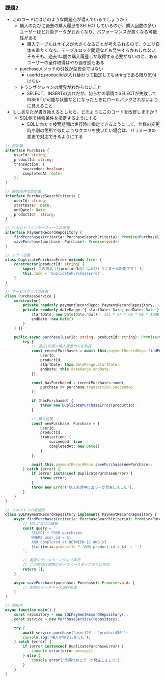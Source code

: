 ### 課題2

- このコードにはどのような問題点が潜んでいるでしょうか？
  - 購入のたびに過去の購入履歴をSELECTしているのが、購入回数の多いユーザーほど対象データがおおくなり、パフォーマンスが悪くなる可能性がある
    - 購入テーブルはサイズが大きくなることが考えられるので、クエリ自体も重たくなり、テーブルロック問題なども発生するかもしれない
    そもそも、過去1年間の購入履歴しか取得する必要がないのに、あるユーザーの全件取得はやり過ぎ感もある
  - purchaseメソッドの引数が型安全ではない
    - userIdとproductIdが入れ替わって指定してもstringである限り気付けない
  - トランザクションの境界がわからないこと
    - SELECT、INSERTの流れだが、何らかの事情でSELECTが失敗してINSERTが可能な状態などになったときにロールバックされないように見えること
- もしあなたが書き換えるとしたら、どのようにこのコードを改修しますか？
  - SQL側で検索条件を指定するようにする
    - SQLにわたす検索期間は実行時に指定できるようにして、仕様の変更時や別の箇所で似たようなクエリを使いたい場合は、パラメータの変更で対応できるようにする


```typescript
// 型定義
interface Purchase {
    userId: string;
    productId: string;
    transaction: {
        succeeded: boolean;
        completedAt: Date;
    };
}

// 検索条件の型定義
interface PurchaseSearchCriteria {
    userId: string;
    startDate?: Date;
    endDate?: Date;
    productId?: string;
}

// リポジトリインターフェースの改善
interface PaymentRecordRepository {
    findPurchases(criteria: PurchaseSearchCriteria): Promise<Purchase[]>;
    savePurchase(purchase: Purchase): Promise<void>;
}

// エラー定義
class DuplicatePurchaseError extends Error {
    constructor(productId: string) {
        super(`この商品（${productId}）はおひとりさま一品限定です！`);
        this.name = 'DuplicatePurchaseError';
    }
}

// サービスクラスの改善
class PurchaseService {
    constructor(
        private readonly paymentRecordRepo: PaymentRecordRepository,
        private readonly dateRange: { startDate: Date; endDate: Date } = {
            startDate: new Date(Date.now() - 365 * 24 * 60 * 60 * 1000), // 1年前
            endDate: new Date()
        }
    ) {}

    public async purchase(userId: string, productId: string): Promise<void> {
        try {
            // 過去1年間の購入履歴のみを取得
            const recentPurchases = await this.paymentRecordRepo.findPurchases({
                userId,
                productId,
                startDate: this.dateRange.startDate,
                endDate: this.dateRange.endDate
            });

            const hasPurchased = recentPurchases.some(
                purchase => purchase.transaction.succeeded
            );

            if (hasPurchased) {
                throw new DuplicatePurchaseError(productId);
            }

            // 購入処理
            const newPurchase: Purchase = {
                userId,
                productId,
                transaction: {
                    succeeded: true,
                    completedAt: new Date()
                }
            };

            await this.paymentRecordRepo.savePurchase(newPurchase);
        } catch (error) {
            if (error instanceof DuplicatePurchaseError) {
                throw error;
            }
            throw new Error('購入処理中にエラーが発生しました');
        }
    }
}

// リポジトリの実装例
class SQLPaymentRecordRepository implements PaymentRecordRepository {
    async findPurchases(criteria: PurchaseSearchCriteria): Promise<Purchase[]> {
        // SQLクエリの構築
        const query = `
            SELECT * FROM purchases
            WHERE user_id = $1
            AND completed_at BETWEEN $2 AND $3
            ${criteria.productId ? 'AND product_id = $4' : ''}
        `;

        // 実際のデータベースクエリ実行
        // この部分は実際のデータベースライブラリに依存
        return [];
    }

    async savePurchase(purchase: Purchase): Promise<void> {
        // 実際のデータベース保存処理
    }
}

// 使用例
async function main() {
    const repository = new SQLPaymentRecordRepository();
    const service = new PurchaseService(repository);

    try {
        await service.purchase('user123', 'product456');
        console.log('購入が完了しました');
    } catch (error) {
        if (error instanceof DuplicatePurchaseError) {
            console.error(error.message);
        } else {
            console.error('予期せぬエラーが発生しました');
        }
    }
}
```